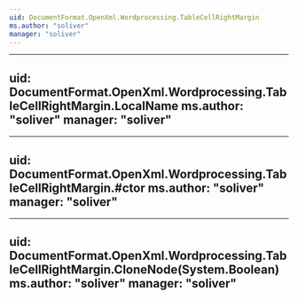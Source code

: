 ```yaml
---
uid: DocumentFormat.OpenXml.Wordprocessing.TableCellRightMargin
ms.author: "soliver"
manager: "soliver"
---
```


---
uid: DocumentFormat.OpenXml.Wordprocessing.TableCellRightMargin.LocalName
ms.author: "soliver"
manager: "soliver"
---

---
uid: DocumentFormat.OpenXml.Wordprocessing.TableCellRightMargin.#ctor
ms.author: "soliver"
manager: "soliver"
---

---
uid: DocumentFormat.OpenXml.Wordprocessing.TableCellRightMargin.CloneNode(System.Boolean)
ms.author: "soliver"
manager: "soliver"
---
